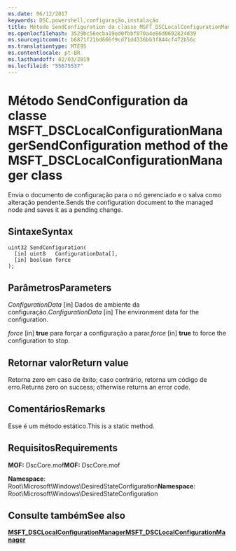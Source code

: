```yaml
---
ms.date: 06/12/2017
keywords: DSC,powershell,configuração,instalação
title: Método SendConfiguration da classe MSFT_DSCLocalConfigurationManager
ms.openlocfilehash: 3529bc56ecba19ed0fbbf070a4e86d0692824d39
ms.sourcegitcommit: b6871f21bd666f9cd71dd336bb3f844cf472b56c
ms.translationtype: MTE95
ms.contentlocale: pt-BR
ms.lasthandoff: 02/03/2019
ms.locfileid: "55675537"
---
```

# <a name="sendconfiguration-method-of-the-msftdsclocalconfigurationmanager-class"></a><span data-ttu-id="06cdd-103">Método SendConfiguration da classe MSFT_DSCLocalConfigurationManager</span><span class="sxs-lookup"><span data-stu-id="06cdd-103">SendConfiguration method of the MSFT_DSCLocalConfigurationManager class</span></span>

<span data-ttu-id="06cdd-104">Envia o documento de configuração para o nó gerenciado e o salva como alteração pendente.</span><span class="sxs-lookup"><span data-stu-id="06cdd-104">Sends the configuration document to the managed node and saves it as a pending change.</span></span>

## <a name="syntax"></a><span data-ttu-id="06cdd-105">Sintaxe</span><span class="sxs-lookup"><span data-stu-id="06cdd-105">Syntax</span></span>

```mof
uint32 SendConfiguration(
  [in] uint8   ConfigurationData[],
  [in] boolean force
);
```

## <a name="parameters"></a><span data-ttu-id="06cdd-106">Parâmetros</span><span class="sxs-lookup"><span data-stu-id="06cdd-106">Parameters</span></span>

<span data-ttu-id="06cdd-107">*ConfigurationData* \[in\] Dados de ambiente da configuração.</span><span class="sxs-lookup"><span data-stu-id="06cdd-107">*ConfigurationData* \[in\] The environment data for the configuration.</span></span>

<span data-ttu-id="06cdd-108">*force* \[in\] **true** para forçar a configuração a parar.</span><span class="sxs-lookup"><span data-stu-id="06cdd-108">*force* \[in\] **true** to force the configuration to stop.</span></span>

## <a name="return-value"></a><span data-ttu-id="06cdd-109">Retornar valor</span><span class="sxs-lookup"><span data-stu-id="06cdd-109">Return value</span></span>

<span data-ttu-id="06cdd-110">Retorna zero em caso de êxito; caso contrário, retorna um código de erro.</span><span class="sxs-lookup"><span data-stu-id="06cdd-110">Returns zero on success; otherwise returns an error code.</span></span>

## <a name="remarks"></a><span data-ttu-id="06cdd-111">Comentários</span><span class="sxs-lookup"><span data-stu-id="06cdd-111">Remarks</span></span>

<span data-ttu-id="06cdd-112">Esse é um método estático.</span><span class="sxs-lookup"><span data-stu-id="06cdd-112">This is a static method.</span></span>

## <a name="requirements"></a><span data-ttu-id="06cdd-113">Requisitos</span><span class="sxs-lookup"><span data-stu-id="06cdd-113">Requirements</span></span>

<span data-ttu-id="06cdd-114">**MOF:** DscCore.mof</span><span class="sxs-lookup"><span data-stu-id="06cdd-114">**MOF:** DscCore.mof</span></span>

<span data-ttu-id="06cdd-115">**Namespace**: Root\Microsoft\Windows\DesiredStateConfiguration</span><span class="sxs-lookup"><span data-stu-id="06cdd-115">**Namespace**: Root\Microsoft\Windows\DesiredStateConfiguration</span></span>

## <a name="see-also"></a><span data-ttu-id="06cdd-116">Consulte também</span><span class="sxs-lookup"><span data-stu-id="06cdd-116">See also</span></span>

[<span data-ttu-id="06cdd-117">**MSFT_DSCLocalConfigurationManager**</span><span class="sxs-lookup"><span data-stu-id="06cdd-117">**MSFT_DSCLocalConfigurationManager**</span></span>](msft-dsclocalconfigurationmanager.md)